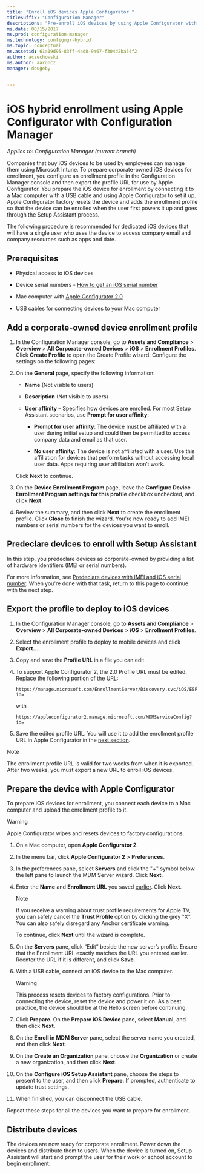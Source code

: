 ```yaml
---
title: "Enroll iOS devices Apple Configurator "
titleSuffix: "Configuration Manager"
descriptions: "Pre-enroll iOS devices by using Apple Configurator with Configuration Manager."
ms.date: 08/15/2017
ms.prod: configuration-manager
ms.technology: configmgr-hybrid
ms.topic: conceptual
ms.assetid: 61a19d95-83ff-4ad8-9a67-f304d2ba54f2
author: aczechowski
ms.author: aaroncz
manager: dougeby


---
```

# iOS hybrid enrollment using Apple Configurator with Configuration Manager

*Applies to: Configuration Manager (current branch)*

Companies that buy iOS devices to be used by employees can manage them using Microsoft Intune. To prepare corporate-owned iOS devices for enrollment, you configure an enrollment profile in the Configuration Manager console and then export the profile URL for use by Apple Configurator. You prepare the iOS device for enrollment by connecting it to a Mac computer with a USB cable and using Apple Configurator to set it up. Apple Configurator factory resets the device and adds the enrollment profile so that the device can be enrolled when the user first powers it up and goes through the Setup Assistant process.

The following procedure is recommended for dedicated iOS devices that will have a single user who uses the device to access company email and company resources such as apps and date.  

## Prerequisites  

-   Physical access to iOS devices  

-   Device serial numbers - [How to get an iOS serial number](https://support.apple.com/en-us/HT204308)  

-   Mac computer with [Apple Configurator 2.0](https://go.microsoft.com/fwlink/?LinkId=518017)  

-   USB cables for connecting devices to your Mac computer  

## Add a corporate-owned device enrollment profile

1.  In the Configuration Manager console, go to **Assets and Compliance** > **Overview** > **All Corporate-owned Devices** > **iOS** > **Enrollment Profiles**. Click **Create Profile** to open the Create Profile wizard. Configure the settings on the following pages:  

2.  On the **General** page, specify the following information:  

    -   **Name** (Not visible to users)  

    -   **Description** (Not visible to users)  

    -   **User affinity** – Specifies how devices are enrolled. For most Setup Assistant scenarios, use **Prompt for user affinity**.  

        -   **Prompt for user affinity**: The device must be affiliated with a user during initial setup and could then be permitted to access company data and email as that user.  

        -   **No user affinity**: The device is not affiliated with a user. Use this affiliation for devices that perform tasks without accessing local user data. Apps requiring user affiliation won’t work.

    Click **Next** to continue.  

3.  On the **Device Enrollment Program** page, leave the **Configure Device Enrollment Program settings for this profile** checkbox unchecked, and click **Next**.  

4.  Review the summary, and then click **Next** to create the enrollment profile. Click **Close** to finish the wizard. You're now ready to add IMEI numbers or serial numbers for the devices you want to enroll.  

## Predeclare devices to enroll with Setup Assistant

In this step, you predeclare devices as corporate-owned by providing a list of hardware identifiers (IMEI or serial numbers).

For more information, see [Predeclare devices with IMEI and iOS serial number](predeclare-devices-with-hardware-id.md). When you're done with that task, return to this page to continue with the next step.

## Export the profile to deploy to iOS devices

1.  In the Configuration Manager console, go to **Assets and Compliance** > **Overview** > **All Corporate-owned Devices** > **iOS** > **Enrollment Profiles**.

2.  Select the enrollment profile to deploy to mobile devices and click **Export…**.

3.  Copy and save the **Profile URL** in a file you can edit.   

4.  To support Apple Configurator 2, the 2.0 Profile URL must be edited. Replace the following portion of the URL:  

    ```  
    https://manage.microsoft.com/EnrollmentServer/Discovery.svc/iOS/ESProxy?id=  

    ```  

     with  

    ```  
    https://appleconfigurator2.manage.microsoft.com/MDMServiceConfig?id=  

    ```

5.  Save the edited profile URL. You will use it to add the enrollment profile URL in Apple Configurator in the [next section](#prepare-the-device-with-apple-configurator).  

> [!NOTE]
> The enrollment profile URL is valid for two weeks from when it is exported. After two weeks, you must export a new URL to enroll iOS devices.

## Prepare the device with Apple Configurator

To prepare iOS devices for enrollment, you connect each device to a Mac computer and upload the enrollment profile to it.  

> [!WARNING]  
>  Apple Configurator wipes and resets devices to factory configurations.  

1. On a Mac computer, open **Apple Configurator 2**.  

2. In the menu bar, click **Apple Configurator 2** > **Preferences**.  

3. In the preferences pane, select **Servers** and click the "+" symbol below the left pane to launch the MDM Server wizard. Click **Next**.  

4. Enter the **Name** and **Enrollment URL** you saved [earlier](#export-the-profile-to-deploy-to-ios-devices). Click **Next**.  

   > [!NOTE]
   > If you receive a warning about trust profile requirements for Apple TV, you can safely cancel the **Trust Profile** option by clicking the grey "X". You can also safely disregard any Anchor certificate warning.

   To continue, click **Next** until the wizard is complete.  

5. On the **Servers** pane, click “Edit” beside the new server’s profile. Ensure that the Enrollment URL exactly matches the URL you entered earlier. Reenter the URL if it is different, and click **Save**.  

6. With a USB cable, connect an iOS device to the Mac computer.  

   > [!WARNING]  
   >  This process resets devices to factory configurations. Prior to connecting the device, reset the device and power it on. As a best practice, the device should be at the Hello screen before continuing.  

7. Click **Prepare**. On the **Prepare iOS Device** pane, select **Manual**, and then click **Next**.  

8. On the **Enroll in MDM Server** pane, select the server name you created, and then click **Next**.  

9. On the **Create an Organization** pane, choose the **Organization** or create a new organization, and then click **Next**.  

10. On the **Configure iOS Setup Assistant** pane, choose the steps to present to the user, and then click **Prepare**. If prompted, authenticate to update trust settings.  

11. When finished, you can disconnect the USB cable.  

Repeat these steps for all the devices you want to prepare for enrollment.

## Distribute devices

The devices are now ready for corporate enrollment. Power down the devices and distribute them to users. When the device is turned on, Setup Assistant will start and prompt the user for their work or school account to begin enrollment.
